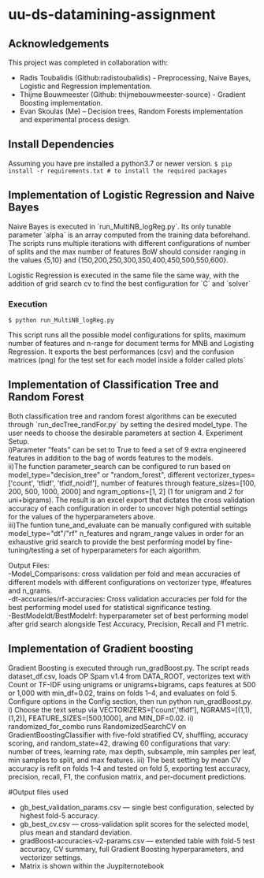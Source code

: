 # uu-ds-datamining-assignment

## Acknowledgements
This project was completed in collaboration with:
- Radis Toubalidis (Github:radistoubalidis) - Preprocessing, Naive Bayes, Logistic and Regression implementation.
- Thijme Bouwmeester (Github: thijmebouwmeester-source) - Gradient Boosting implementation.
- Evan Skoulas (Me) – Decision trees,  Random Forests implementation and experimental process design.


## Install Dependencies
Assuming you have pre installed a python3.7 or newer version.
`$ pip install -r requirements.txt # to install the required packages`

## Implementation of Logistic Regression and Naive Bayes
 <p>
    Naive Bayes is executed in `run_MultiNB_logReg.py`. Its only tunable parameter `alpha` is an array computed from the training data beforehand. The scripts runs multiple iterations with different configurations of number of splits and the max number of features BoW should consider ranging in the values {5,10} and {150,200,250,300,350,400,450,500,550,600}.
 </p>
 <p>
    Logistic Regression is executed in the same file the same way, with the addition of grid search cv to find the best configuration for `C` and `solver`
 </p>

### Execution
```
$ python run_MultiNB_logReg.py
```
This script runs all the possible model configurations for splits, maximum number of features and n-range for document terms for MNB and Logisting Regression. It exports the best performances (csv) and the confusion matrices (png) for the test set for each model inside a folder called plots`
   

## Implementation of Classification Tree and Random Forest
<p>
Both classification tree and random forest algorithms can be executed through `run_decTree_randFor.py` by setting the desired model_type. 
The user needs to choose the desirable parameters at section 4. Experiment Setup. <br>
i)Parameter "feats" can be set to True to feed a set of 9 extra engineered features in addition to the bag of words features to the models. <br>
ii)The function parameter_search can be configured to run based on model_type="decision_tree" or "random_forest", different vectorizer_types=['count', 'tfidf', 'tfidf_noidf'], number of features through feature_sizes=[100, 200, 500, 1000, 2000] and ngram_options=[1, 2] (1 for unigram and 2 for uni+bigrams). The result is an excel export that dictates the cross validation accuracy of each configuration in order to uncover high potential settings for the values of the hyperparameters above.<br>
iii)The funtion tune_and_evaluate can be manually configured with suitable model_type="dt"/"rf" n_features and ngram_range values in order for an exhaustive grid search to provide the best performing model by fine-tuning/testing a set of hyperparameters for each algorithm.

Output Files:<br>
-Model_Comparisons: cross validation per fold and mean accuracies of different models with different configurations on vectorizer type, #features and n_grams. <br>
-dt-accuracies/rf-accuracies: Cross validation accuracies per fold for the best performing model used for statistical significance testing. <br>
-BestModeldt/BestModelrf: hyperparameter set of best performing model after grid search alongside Test Accuracy, Precision, Recall and F1 metric.
 </p>

## Implementation of Gradient boosting
Gradient Boosting is executed through run_gradBoost.py. The script reads dataset_df.csv, loads OP Spam v1.4 from DATA_ROOT, vectorizes text with Count or TF-IDF using unigrams or unigrams+bigrams, caps features at 500 or 1,000 with min_df=0.02, trains on folds 1–4, and evaluates on fold 5. Configure options in the Config section, then run python run_gradBoost.py.
i) Choose the text setup via VECTORIZERS=['count','tfidf'], NGRAMS=[(1,1),(1,2)], FEATURE_SIZES=[500,1000], and MIN_DF=0.02.
 ii) randomized_for_combo runs RandomizedSearchCV on GradientBoostingClassifier with five-fold stratified CV, shuffling, accuracy scoring, and random_state=42, drawing 60 configurations that vary: number of trees, learning rate, max depth, subsample, min samples per leaf, min samples to split, and max features.
 iii) The best setting by mean CV accuracy is refit on folds 1–4 and tested on fold 5, exporting test accuracy, precision, recall, F1, the confusion matrix, and per-document predictions.
 
#Output files used
- gb_best_validation_params.csv — single best configuration, selected by highest fold-5 accuracy.
- gb_best_cv.csv — cross-validation split scores for the selected model, plus mean and standard deviation.
- gradBoost-accuracies-v2-params.csv — extended table with fold-5 test accuracy, CV summary, full Gradient Boosting hyperparameters, and vectorizer settings.
- Matrix is shown within the Juypiternotebook
